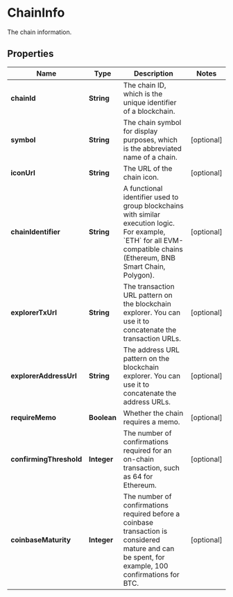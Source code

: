 

# ChainInfo

The chain information.

## Properties

| Name | Type | Description | Notes |
|------------ | ------------- | ------------- | -------------|
|**chainId** | **String** | The chain ID, which is the unique identifier of a blockchain. |  |
|**symbol** | **String** | The chain symbol for display purposes, which is the abbreviated name of a chain. |  [optional] |
|**iconUrl** | **String** | The URL of the chain icon. |  [optional] |
|**chainIdentifier** | **String** | A functional identifier used to group blockchains with similar execution logic. For example, &#x60;ETH&#x60; for all EVM-compatible chains (Ethereum, BNB Smart Chain, Polygon). |  [optional] |
|**explorerTxUrl** | **String** | The transaction URL pattern on the blockchain explorer. You can use it to concatenate the transaction URLs. |  [optional] |
|**explorerAddressUrl** | **String** | The address URL pattern on the blockchain explorer. You can use it to concatenate the address URLs. |  [optional] |
|**requireMemo** | **Boolean** | Whether the chain requires a memo. |  [optional] |
|**confirmingThreshold** | **Integer** | The number of confirmations required for an on-chain transaction, such as 64 for Ethereum. |  [optional] |
|**coinbaseMaturity** | **Integer** | The number of confirmations required before a coinbase transaction is considered mature and can be spent, for example, 100 confirmations for BTC. |  [optional] |




